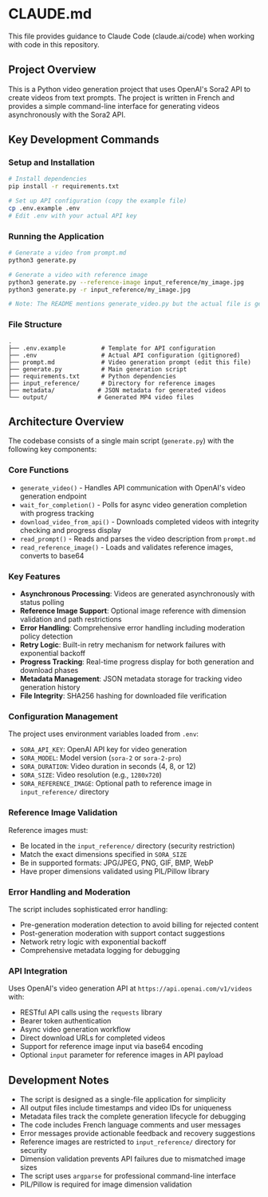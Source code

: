 # CLAUDE.md

This file provides guidance to Claude Code (claude.ai/code) when working with code in this repository.

## Project Overview

This is a Python video generation project that uses OpenAI's Sora2 API to create videos from text prompts. The project is written in French and provides a simple command-line interface for generating videos asynchronously with the Sora2 API.

## Key Development Commands

### Setup and Installation
```bash
# Install dependencies
pip install -r requirements.txt

# Set up API configuration (copy the example file)
cp .env.example .env
# Edit .env with your actual API key
```

### Running the Application
```bash
# Generate a video from prompt.md
python3 generate.py

# Generate a video with reference image
python3 generate.py --reference-image input_reference/my_image.jpg
python3 generate.py -r input_reference/my_image.jpg

# Note: The README mentions generate_video.py but the actual file is generate.py
```

### File Structure
```
.
├── .env.example          # Template for API configuration
├── .env                  # Actual API configuration (gitignored)
├── prompt.md             # Video generation prompt (edit this file)
├── generate.py           # Main generation script
├── requirements.txt      # Python dependencies
├── input_reference/      # Directory for reference images
├── metadata/            # JSON metadata for generated videos
└── output/              # Generated MP4 video files
```

## Architecture Overview

The codebase consists of a single main script (`generate.py`) with the following key components:

### Core Functions
- `generate_video()` - Handles API communication with OpenAI's video generation endpoint
- `wait_for_completion()` - Polls for async video generation completion with progress tracking
- `download_video_from_api()` - Downloads completed videos with integrity checking and progress display
- `read_prompt()` - Reads and parses the video description from `prompt.md`
- `read_reference_image()` - Loads and validates reference images, converts to base64

### Key Features
- **Asynchronous Processing**: Videos are generated asynchronously with status polling
- **Reference Image Support**: Optional image reference with dimension validation and path restrictions
- **Error Handling**: Comprehensive error handling including moderation policy detection
- **Retry Logic**: Built-in retry mechanism for network failures with exponential backoff
- **Progress Tracking**: Real-time progress display for both generation and download phases
- **Metadata Management**: JSON metadata storage for tracking video generation history
- **File Integrity**: SHA256 hashing for downloaded file verification

### Configuration Management
The project uses environment variables loaded from `.env`:
- `SORA_API_KEY`: OpenAI API key for video generation
- `SORA_MODEL`: Model version (`sora-2` or `sora-2-pro`)
- `SORA_DURATION`: Video duration in seconds (4, 8, or 12)
- `SORA_SIZE`: Video resolution (e.g., `1280x720`)
- `SORA_REFERENCE_IMAGE`: Optional path to reference image in `input_reference/` directory

### Reference Image Validation
Reference images must:
- Be located in the `input_reference/` directory (security restriction)
- Match the exact dimensions specified in `SORA_SIZE`
- Be in supported formats: JPG/JPEG, PNG, GIF, BMP, WebP
- Have proper dimensions validated using PIL/Pillow library

### Error Handling and Moderation
The script includes sophisticated error handling:
- Pre-generation moderation detection to avoid billing for rejected content
- Post-generation moderation with support contact suggestions
- Network retry logic with exponential backoff
- Comprehensive metadata logging for debugging

### API Integration
Uses OpenAI's video generation API at `https://api.openai.com/v1/videos` with:
- RESTful API calls using the `requests` library
- Bearer token authentication
- Async video generation workflow
- Direct download URLs for completed videos
- Support for reference image input via base64 encoding
- Optional `input` parameter for reference images in API payload

## Development Notes

- The script is designed as a single-file application for simplicity
- All output files include timestamps and video IDs for uniqueness
- Metadata files track the complete generation lifecycle for debugging
- The code includes French language comments and user messages
- Error messages provide actionable feedback and recovery suggestions
- Reference images are restricted to `input_reference/` directory for security
- Dimension validation prevents API failures due to mismatched image sizes
- The script uses `argparse` for professional command-line interface
- PIL/Pillow is required for image dimension validation